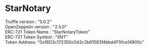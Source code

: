<h1>StarNotary</h1>

Truffle version : "5.0.2"<Br/>
OpenZeppelin version : "2.5.0"<Br/>
ERC-721 Token Name : "StarNotaryToken"<Br/>
ERC-721 Token Symbol : "SNT"<Br/>
Token Address: "0x16D3c172350c042c3b61583f4bbd4F5fce14905c"<Br/>
